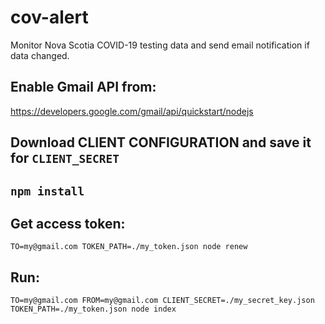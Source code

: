 # cov-alert
Monitor Nova Scotia COVID-19 testing data and send email notification if data changed.

## Enable Gmail API from:
https://developers.google.com/gmail/api/quickstart/nodejs

## Download CLIENT CONFIGURATION and save it for `CLIENT_SECRET`

## ```npm install```

## Get access token:
```TO=my@gmail.com TOKEN_PATH=./my_token.json node renew```

## Run:
```TO=my@gmail.com FROM=my@gmail.com CLIENT_SECRET=./my_secret_key.json TOKEN_PATH=./my_token.json node index```
